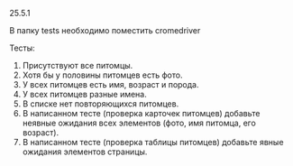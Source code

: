 25.5.1

В папку tests необходимо поместить cromedriver

Тесты:
1. Присутствуют все питомцы.
2. Хотя бы у половины питомцев есть фото.
3. У всех питомцев есть имя, возраст и порода.
4. У всех питомцев разные имена.
5. В списке нет повторяющихся питомцев.
6. В написанном тесте (проверка карточек питомцев) добавьте неявные ожидания всех элементов (фото, имя питомца, его возраст).
7. В написанном тесте (проверка таблицы питомцев) добавьте явные ожидания элементов страницы.
